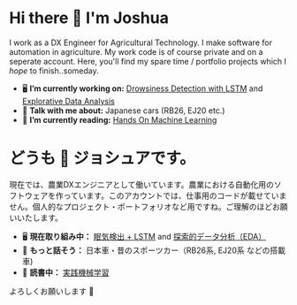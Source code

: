 # **Hi there 👋 I'm Joshua**
I work as a DX Engineer for Agricultural Technology. I make software for automation in agriculture. 
My work code is of course private and on a seperate account. Here, you'll find my spare time / portfolio projects which I *hope* to finish..someday.

- 🖥️ **I’m currently working on:** [Drowsiness Detection with LSTM](https://github.com/ChrisBell193/Siesta_Sentry) and [Explorative Data Analysis](https://github.com/Joshua-Higgins-jp/Auction_Hunters_EDA)
- 💬 **Talk with me about:** Japanese cars (RB26, EJ20 etc.)
- 📗 **I’m currently reading:** [Hands On Machine Learning](https://www.oreilly.com/library/view/hands-on-machine-learning/9781098125967/)

# どうも 👋 ジョシュアです。
現在では、農業DXエンジニアとして働いています。農業における自動化用のソフトウェアを作っています。このアカウントでは、仕事用のコードが載せていません。個人的なプロジェクト・ポートフォリオなど用ですね。ご理解のほどお願いいたします。

- 🖥️ **現在取り組み中：** [眠気検出 + LSTM](https://github.com/ChrisBell193/Siesta_Sentry) and [探索的データ分析（EDA）](https://github.com/Joshua-Higgins-jp/Auction_Hunters_EDA)
- 💬 **もっと話そう：** 日本車・昔のスポーツカー（RB26系, EJ20系 などの搭載車)
- 📗 **読書中：** [実践機械学習](https://www.oreilly.com/library/view/hands-on-machine-learning/9781098125967/)

よろしくお願いします 🤝
